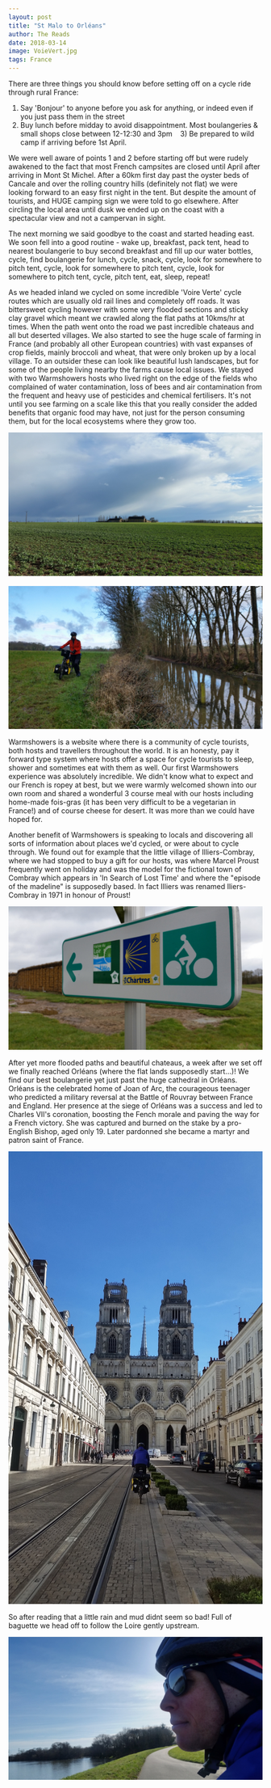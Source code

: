```yaml
---
layout: post
title: "St Malo to Orléans"
author: The Reads
date: 2018-03-14
image: VoieVert.jpg
tags: France
---
```


There are three things you should know before setting off on a cycle ride through rural France:  
  1) Say 'Bonjour' to anyone before you ask for anything, or indeed even if you just pass them in the street  
  2) Buy lunch before midday to avoid disappointment. Most boulangeries & small shops close between 12-12:30 and 3pm   
  3) Be prepared to wild camp if arriving before 1st April.   

We were well aware of points 1 and 2 before starting off but were rudely awakened to the fact that most French campsites are closed until April after arriving in Mont St Michel. After a 60km first day past the oyster beds of Cancale and over the rolling country hills (definitely not flat) we were looking forward to an easy first night in the tent. But despite the amount of tourists, and HUGE camping sign we were told to go elsewhere. After circling the local area until dusk we ended up on the coast with a spectacular view and not a campervan in sight.

The next morning we said goodbye to the coast and started heading east. We soon fell into a good routine - wake up, breakfast, pack tent, head to nearest boulangerie to buy second breakfast and fill up our water bottles, cycle, find boulangerie for lunch, cycle, snack, cycle, look for somewhere to pitch tent, cycle, look for somewhere to pitch tent, cycle, look for somewhere to pitch tent, cycle, pitch tent, eat, sleep, repeat!

As we headed inland we cycled on some incredible 'Voire Verte' cycle routes which are usually old rail lines and completely off roads. It was bittersweet cycling however with some very flooded sections and sticky clay gravel which meant we crawled along the flat paths at 10kms/hr at times. When the path went onto the road we past incredible chateaus and all but deserted villages. We also started to see the huge scale of farming in France (and probably all other European countries) with vast expanses of crop fields, mainly broccoli and wheat, that were only broken up by a local village. To an outsider these can look like beautiful lush landscapes, but for some of the people living nearby the farms cause local issues. We stayed with two Warmshowers hosts who lived right on the edge of the fields who complained of water contamination, loss of bees and air contamination from the frequent and heavy use of pesticides and chemical fertilisers. It's not until you see farming on a scale like this that you really consider the added benefits that organic food may have, not just for the person consuming them, but for the local ecosystems where they grow too.  

![Farm](assets/img/Farm.jpg)  
![FloodedVoie](assets/img/FloodedVoie.jpg)

Warmshowers is a website where there is a community of cycle tourists, both hosts and travellers throughout the world. It is an honesty, pay it forward type system where hosts offer a space for cycle tourists to sleep, shower and sometimes eat with them as well. Our first Warmshowers experience was absolutely incredible. We didn't know what to expect and our French is ropey at best, but we were warmly welcomed shown into our own room and shared a wonderful 3 course meal with our hosts including home-made fois-gras (it has been very difficult to be a vegetarian in France!) and of course cheese for desert. It was more than we could have hoped for.  

Another benefit of Warmshowers is speaking to locals and discovering all sorts of information about places we'd cycled, or were about to cycle through. We found out for example that the little village of Illiers-Combray, where we had stopped to buy a gift for our hosts, was where Marcel Proust frequently went on holiday and was the model for the fictional town of Combray which appears in 'In Search of Lost Time' and where the "episode of the madeline" is supposedly based. In fact Illiers was renamed Iliers-Combray in 1971 in honour of Proust!  

![LoireVeloSign](assets/img/LoireVeloSign.jpg)

After yet more flooded paths and beautiful chateaus, a week after we set off we finally reached Orléans (where the flat lands supposedly start...)! We find our best boulangerie yet just past the huge cathedral in Orléans. Orléans is the celebrated home of Joan of Arc, the courageous teenager who predicted a military reversal at the Battle of Rouvray between France and England. Her presence at the siege of Orléans was a success and led to Charles VII's coronation, boosting the Fench morale and paving the way for a French victory. She was captured and burned on the stake by a pro-English Bishop, aged only 19. Later pardonned she became a martyr and patron saint of France.  

![Orleans](assets/img/Orleans_rot.jpg)

So after reading that a little rain and mud didnt seem so bad! Full of baguette we head off to follow the Loire gently upstream.

![LoireVal](assets/img/LoireVal.jpg)

